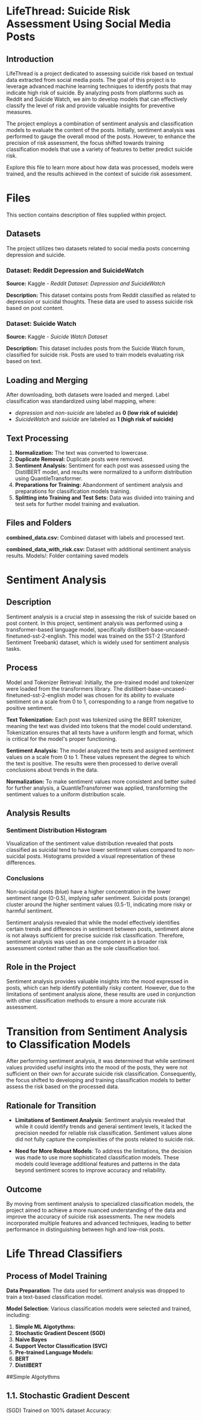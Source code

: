 # LifeThread: Suicide Risk Assessment Using Social Media Posts

## Introduction

LifeThread is a project dedicated to assessing suicide risk based on textual data extracted from social media posts. The goal of this project is to leverage advanced machine learning techniques to identify posts that may indicate high risk of suicide. By analyzing posts from platforms such as Reddit and Suicide Watch, we aim to develop models that can effectively classify the level of risk and provide valuable insights for preventive measures.

The project employs a combination of sentiment analysis and classification models to evaluate the content of the posts. Initially, sentiment analysis was performed to gauge the overall mood of the posts. However, to enhance the precision of risk assessment, the focus shifted towards training classification models that use a variety of features to better predict suicide risk.

Explore this file to learn more about how data was processed, models were trained, and the results achieved in the context of suicide risk assessment.

# Files

This section contains description of files supplied within project.

## Datasets

The project utilizes two datasets related to social media posts concerning depression and suicide.

### Dataset: Reddit Depression and SuicideWatch

**Source:** Kaggle - _Reddit Dataset: Depression and SuicideWatch_

**Description:** This dataset contains posts from Reddit classified as related to depression or suicidal thoughts. These data are used to assess suicide risk based on post content.

### Dataset: Suicide Watch

**Source:** Kaggle - _Suicide Watch Dataset_

**Description:** This dataset includes posts from the Suicide Watch forum, classified for suicide risk. Posts are used to train models evaluating risk based on text.

## Loading and Merging 

After downloading, both datasets were loaded and merged. Label classification was standardized using label mapping, where:

*  _depression_ and _non-suicide_ are labeled as **0 (low risk of suicide)**
*  _SuicideWatch_ and _suicide_ are labeled as **1 (high risk of suicide)**

## Text Processing

1.  **Normalization:** The text was converted to lowercase.
2.  **Duplicate Removal:** Duplicate posts were removed.
3.  **Sentiment Analysis:** Sentiment for each post was assessed using the DistilBERT model, and results were normalized to a uniform distribution using QuantileTransformer.
4.  **Preparations for Training:** Abandonment of sentiment analysis and preparations for classification models training.
5.  **Splitting into Training and Test Sets:** Data was divided into training and test sets for further model training and evaluation.

## Files and Folders

**combined_data.csv:** Combined dataset with labels and processed text.

**combined_data_with_risk.csv:** Dataset with additional sentiment analysis results.
Models/: Folder containing saved models

# Sentiment Analysis

## Description

Sentiment analysis is a crucial step in assessing the risk of suicide based on post content. In this project, sentiment analysis was performed using a transformer-based language model, specifically distilbert-base-uncased-finetuned-sst-2-english. This model was trained on the SST-2 (Stanford Sentiment Treebank) dataset, which is widely used for sentiment analysis tasks.

## Process

Model and Tokenizer Retrieval: Initially, the pre-trained model and tokenizer were loaded from the transformers library. The distilbert-base-uncased-finetuned-sst-2-english model was chosen for its ability to evaluate sentiment on a scale from 0 to 1, corresponding to a range from negative to positive sentiment.

**Text Tokenization:** Each post was tokenized using the BERT tokenizer, meaning the text was divided into tokens that the model could understand. Tokenization ensures that all texts have a uniform length and format, which is critical for the model's proper functioning.

**Sentiment Analysis:** The model analyzed the texts and assigned sentiment values on a scale from 0 to 1. These values represent the degree to which the text is positive. The results were then processed to derive overall conclusions about trends in the data.

**Normalization:** To make sentiment values more consistent and better suited for further analysis, a QuantileTransformer was applied, transforming the sentiment values to a uniform distribution scale.

## Analysis Results

### Sentiment Distribution Histogram

Visualization of the sentiment value distribution revealed that posts classified as suicidal tend to have lower sentiment values compared to non-suicidal posts. Histograms provided a visual representation of these differences.

### Conclusions

Non-suicidal posts (blue) have a higher concentration in the lower sentiment range (0-0.5), implying safer sentiment.
Suicidal posts (orange) cluster around the higher sentiment values (0.5-1), indicating more risky or harmful sentiment.

Sentiment analysis revealed that while the model effectively identifies certain trends and differences in sentiment between posts, sentiment alone is not always sufficient for precise suicide risk classification. Therefore, sentiment analysis was used as one component in a broader risk assessment context rather than as the sole classification tool.

## Role in the Project

Sentiment analysis provides valuable insights into the mood expressed in posts, which can help identify potentially risky content. However, due to the limitations of sentiment analysis alone, these results are used in conjunction with other classification methods to ensure a more accurate risk assessment.


# Transition from Sentiment Analysis to Classification Models

After performing sentiment analysis, it was determined that while sentiment values provided useful insights into the mood of the posts, they were not sufficient on their own for accurate suicide risk classification. Consequently, the focus shifted to developing and training classification models to better assess the risk based on the processed data.

## Rationale for Transition

- **Limitations of Sentiment Analysis**: Sentiment analysis revealed that while it could identify trends and general sentiment levels, it lacked the precision needed for reliable risk classification. Sentiment values alone did not fully capture the complexities of the posts related to suicide risk.

- **Need for More Robust Models**: To address the limitations, the decision was made to use more sophisticated classification models. These models could leverage additional features and patterns in the data beyond sentiment scores to improve accuracy and reliability.

## Outcome

By moving from sentiment analysis to specialized classification models, the project aimed to achieve a more nuanced understanding of the data and improve the accuracy of suicide risk assessments. The new models incorporated multiple features and advanced techniques, leading to better performance in distinguishing between high and low-risk posts.

# Life Thread Classifiers

## Process of Model Training

**Data Preparation**: The data used for sentiment analysis was dropped to train a text-based classification model.

**Model Selection**: Various classification models were selected and trained, including:
1. **Simple ML Algotythms:**
  1. **Stochastic Gradient Descent (SGD)**
  2. **Naive Bayes**
  3. **Support Vector Classification (SVC)**
2. **Pre-trained Language Models:**
  1. **BERT**
  2. **DistilBERT**

##Simple Algotythms

## 1.1. Stochastic Gradient Descent 
 (SGD)
Trained on 100% dataset
Accuracy: